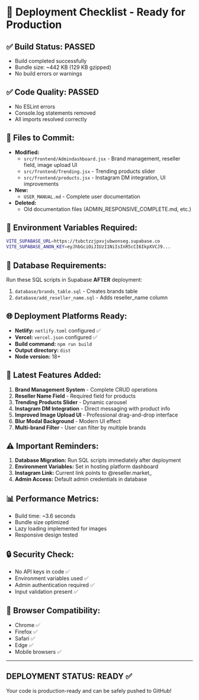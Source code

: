 # 🚀 Deployment Checklist - Ready for Production

## ✅ Build Status: **PASSED**
- Build completed successfully
- Bundle size: ~442 KB (129 KB gzipped)
- No build errors or warnings

## ✅ Code Quality: **PASSED**
- No ESLint errors
- Console.log statements removed
- All imports resolved correctly

## 📝 Files to Commit:
- **Modified:**
  - `src/frontend/Admindashboard.jsx` - Brand management, reseller field, image upload UI
  - `src/frontend/Trending.jsx` - Trending products slider
  - `src/frontend/products.jsx` - Instagram DM integration, UI improvements
- **New:**
  - `USER_MANUAL.md` - Complete user documentation
- **Deleted:**
  - Old documentation files (ADMIN_RESPONSIVE_COMPLETE.md, etc.)

## 🔧 Environment Variables Required:
```bash
VITE_SUPABASE_URL=https://tubctzzjpxvjubwonseg.supabase.co
VITE_SUPABASE_ANON_KEY=eyJhbGciOiJIUzI1NiIsInR5cCI6IkpXVCJ9...
```

## 💾 Database Requirements:
Run these SQL scripts in Supabase **AFTER** deployment:
1. `database/brands_table.sql` - Creates brands table
2. `database/add_reseller_name.sql` - Adds reseller_name column

## 🌐 Deployment Platforms Ready:
- **Netlify:** `netlify.toml` configured ✅
- **Vercel:** `vercel.json` configured ✅
- **Build command:** `npm run build`
- **Output directory:** `dist`
- **Node version:** 18+

## 🎯 Latest Features Added:
1. **Brand Management System** - Complete CRUD operations
2. **Reseller Name Field** - Required field for products
3. **Trending Products Slider** - Dynamic carousel
4. **Instagram DM Integration** - Direct messaging with product info
5. **Improved Image Upload UI** - Professional drag-and-drop interface
6. **Blur Modal Background** - Modern UI effect
7. **Multi-brand Filter** - User can filter by multiple brands

## ⚠️ Important Reminders:
1. **Database Migration:** Run SQL scripts immediately after deployment
2. **Environment Variables:** Set in hosting platform dashboard
3. **Instagram Link:** Current link points to @reseller.market_
4. **Admin Access:** Default admin credentials in database

## 📊 Performance Metrics:
- Build time: ~3.6 seconds
- Bundle size optimized
- Lazy loading implemented for images
- Responsive design tested

## 🔒 Security Check:
- No API keys in code ✅
- Environment variables used ✅
- Admin authentication required ✅
- Input validation present ✅

## 📱 Browser Compatibility:
- Chrome ✅
- Firefox ✅
- Safari ✅
- Edge ✅
- Mobile browsers ✅

---

## **DEPLOYMENT STATUS: READY ✅**

Your code is production-ready and can be safely pushed to GitHub!